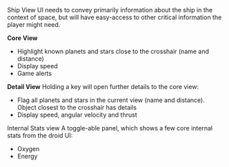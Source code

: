 Ship View UI needs to convey primarily information about the ship in the context of space, but will have easy-access to other critical information the player might need.

**Core View**
- Highlight known planets and stars close to the crosshair (name and distance)
- Display speed
- Game alerts

**Detail View**
Holding a key will open further details to the core view:
- Flag all planets and stars in the current view (name and distance). Object closest to the crosshair has details
- Display speed, angular velocity and thrust

Internal Stats view
A toggle-able panel, which shows a few core internal stats from the droid UI:
- Oxygen
- Energy